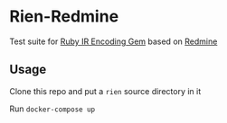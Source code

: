# Rien-Redmine

Test suite for [Ruby IR Encoding Gem](https://github.com/coderemixer/rien) based on [Redmine](https://github.com/redmine/redmine)

## Usage

Clone this repo and put a `rien` source directory in it

Run `docker-compose up`
